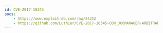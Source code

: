 ```yaml
---
id: CVE-2017-18345
pocs:
    - https://www.exploit-db.com/raw/44252
    - https://github.com/Luth1er/CVE-2017-18345-COM_JOOMANAGER-ARBITRARY-FILE-DOWNLOAD
---
```

